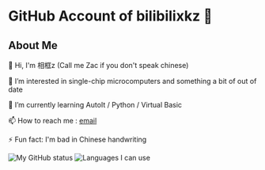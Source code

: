 # GitHub Account of bilibilixkz 👋

## About Me

👋 Hi, I'm 相框z (Call me Zac if you don't speak chinese)

👀 I’m interested in single-chip microcomputers and something a bit of out of date

🌱 I’m currently learning AutoIt / Python / Virtual Basic

📫 How to reach me : [email](mailto:bilibili_xkz@qq.com)

⚡ Fun fact: I'm bad in Chinese handwriting

![My GitHub status](https://github-readme-stats.vercel.app/api?username=bilibilixkz)
![Languages I can use](https://github-readme-stats.vercel.app/api/top-langs?username=bilibilixkz&show_icons=true&count_private=true)
<!--
**bilibilixkz/bilibilixkz** is a ✨ _special_ ✨ repository because its `README.md` (this file) appears on your GitHub profile.

Here are some ideas to get you started:

- 🔭 I’m currently working on ...
- 🌱 I’m currently learning ...
- 👯 I’m looking to collaborate on ...
- 🤔 I’m looking for help with ...
- 💬 Ask me about ...
- 📫 How to reach me: ...
- 😄 Pronouns: ...
- ⚡ Fun fact: ...
-->
